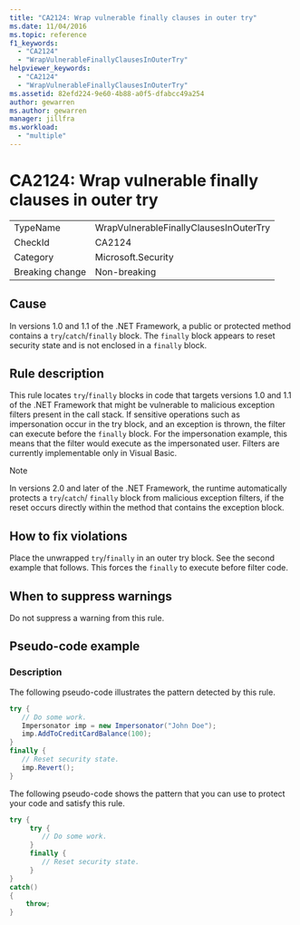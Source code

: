 ```yaml
---
title: "CA2124: Wrap vulnerable finally clauses in outer try"
ms.date: 11/04/2016
ms.topic: reference
f1_keywords:
  - "CA2124"
  - "WrapVulnerableFinallyClausesInOuterTry"
helpviewer_keywords:
  - "CA2124"
  - "WrapVulnerableFinallyClausesInOuterTry"
ms.assetid: 82efd224-9e60-4b88-a0f5-dfabcc49a254
author: gewarren
ms.author: gewarren
manager: jillfra
ms.workload:
  - "multiple"
---
```

# CA2124: Wrap vulnerable finally clauses in outer try

|||
|-|-|
|TypeName|WrapVulnerableFinallyClausesInOuterTry|
|CheckId|CA2124|
|Category|Microsoft.Security|
|Breaking change|Non-breaking|

## Cause
In versions 1.0 and 1.1 of the .NET Framework, a public or protected method contains a `try`/`catch`/`finally` block. The `finally` block appears to reset security state and is not enclosed in a `finally` block.

## Rule description
This rule locates `try`/`finally` blocks in code that targets versions 1.0 and 1.1 of the .NET Framework that might be vulnerable to malicious exception filters present in the call stack. If sensitive operations such as impersonation occur in the try block, and an exception is thrown, the filter can execute before the `finally` block. For the impersonation example, this means that the filter would execute as the impersonated user. Filters are currently implementable only in Visual Basic.

> [!NOTE]
> In versions 2.0 and later of the .NET Framework, the runtime automatically protects a `try`/`catch`/ `finally` block from malicious exception filters, if the reset occurs directly within the method that contains the exception block.

## How to fix violations
Place the unwrapped `try`/`finally` in an outer try block. See the second example that follows. This forces the `finally` to execute before filter code.

## When to suppress warnings
Do not suppress a warning from this rule.

## Pseudo-code example

### Description

The following pseudo-code illustrates the pattern detected by this rule.

```csharp
try {
   // Do some work.
   Impersonator imp = new Impersonator("John Doe");
   imp.AddToCreditCardBalance(100);
}
finally {
   // Reset security state.
   imp.Revert();
}
```

The following pseudo-code shows the pattern that you can use to protect your code and satisfy this rule.

```csharp
try {
     try {
        // Do some work.
     }
     finally {
        // Reset security state.
     }
}
catch()
{
    throw;
}
```